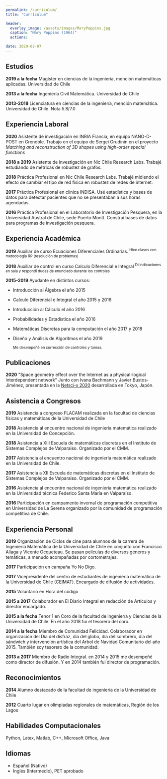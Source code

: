 ```yaml
---
permalink: /curriculum/
title: "Currículum"

header:
  overlay_image: /assets/images/MaryPoppins.jpg
  caption: "Mary Poppins (1964)"
  actions:

date: 2020-02-07
---
```


**Estudios**
-------

**2019 a la fecha** Magíster en ciencias de la ingeniería, mención matemáticas aplicadas. Universidad de Chile

**2013 a la fecha** Ingeniería Civil Matemática. Universidad de Chile

**2013-2018** Licenciatura en ciencias de la ingeniería, mención matemática. Universidad de Chile. Nota 5.8/7.0

**Experiencia Laboral**
--------

**2020** Asistente de investigación en INRIA Francia, en equipo NANO-D-POST en Grenoble. Trabajo en el equipo de Sergei Grudinin en el proyecto *Matching and reconstruction of 3D shapes using high-order special functions*

**2018 a 2019** Asistente de investigación en Nic Chile Research Labs. Trabajé estudiando de métricas de robustez de grafos.

**2018** Práctica Profesional en Nic Chile Research Labs. Trabajé midiendo el efecto de cambiar el tipo de red física en robustez de redes de internet.

**2017** Práctica Profesional en clínica INDISA. Usé estadística y bases de datos para detectar pacientes que no se presentaban a sus horas agendadas.

**2016** Práctica Profesional en el Laboratorio de Investigación Pesquera, en la Universidad Austral de Chile, sede Puerto Montt. Construí bases de datos para programas de investigación pesquera.

Experiencia Académica
----------

**2019** Auxiliar de curso Ecuaciones Diferenciales Ordinarias.
    <sup>Hice clases con metodología RP (resolución de problemas)</sup> 

**2018** Auxiliar de control en curso Calculo Diferencial e Integral
    <sup>Di indicaciones en sala y respondí dudas de enunciado durante los controles</sup>

**2015-2019** Ayudante en distintos cursos:

* Introducción al Álgebra el año 2015
* Calculo Diferencial e Integral el año 2015 y 2016
* Introducción al Cálculo el año 2016
* Probabilidades y Estadística el año 2016
* Matemáticas Discretas para la computación el año 2017 y 2018
* Diseño y Análisis de Algoritmos el año 2019

    <p><sup>Me desempeñé en corrección de controles y tareas.</sup></p>


Publicaciones
----------
**2020** "Space geometry effect over the Internet as a physical-logical interdependent network" Junto con Ivana Bachmann y Javier Bustos-Jiménez, presentada en la [Netsci-x 2020](https://netscix2020tokyo.github.io/) desarrollada en Tokyo, Japón.

Asistencia a Congresos
----------
**2019** Asistencia a congreso FLACAM realizada en la facultad de ciencias físicas y matemáticas de la Universidad de Chile

**2018** Asistencia al encuentro nacional de ingeniería matemática realizado en la Universidad de Concepción.

**2018** Asistencia a XIII Escuela de matemáticas discretas en el Instituto de Sistemas Complejos de Valparaiso. Organizado por el CMM.

**2017** Asistencia al encuentro nacional de ingeniería matemática realizado en la Universidad de Chile.

**2017** Asistencia a XII Escuela de matemáticas discretas en el Instituto de Sistemas Complejos de Valparaiso. Organizado por el CMM.

**2016** Asistencia al encuentro nacional de ingeniería matemática realizado en la Universidad técnica Federico Santa María en Valparaíso.

**2016** Participación en campamento invernal de programación competitiva en Universidad de La Serena organizado por la comunidad de programación competitiva de Chile.

Experiencia Personal
----------

**2019** Organización de Ciclos de cine para alumnos de la carrera de Ingeniería Matemática de la Universidad de Chile en conjunto con Francisco Aliaga y Vicente Ocqueteau. Se pasan películas de diversos géneros y temáticas, a menudo acompañadas por cortometrajes.

**2017** Participación en campaña Yo No Digo.

**2017** Vicepresidente del centro de estudiantes de ingeniería matemática de la Universidad de Chile (CEIMAT). Encargado de difusión de actividades.

**2015** Voluntario en Hora del código

**2015 a 2017** Colaborador en El Diario Integral en redacción de Artículos y director encargado.

**2015 a la fecha** Tenor 1 en Coro de la facultad de ingeniería y Ciencias de la Universidad de Chile. En el año 2018 fui el tesorero del coro.

**2014 a la fecha** Miembro de Comunidad Felicidad. Colaborador en organización del Día del disfraz, día del globo, día del sombrero, día del sándwich y intervención artística del Arbol de Navidad Comunitario del año 2015. También soy tesorero de la comunidad.

**2013 a 2017** Miembro de Radio Integral. en 2014 y 2015 me desempeñé como director de difusión. Y en 2014 también fui director de programación.

Reconocimientos
----------
**2014** Alumno destacado de la facultad de ingeniería de la Universidad de Chile

**2012** Cuarto lugar en olimpiadas regionales de matemáticas, Región de los Lagos


Habilidades Computacionales
----------
Python, Latex, Matlab, C++, Microsoft Office, Java

Idiomas
----------
* Español (Nativo)
* Inglés (Intermedio), PET aprobado

